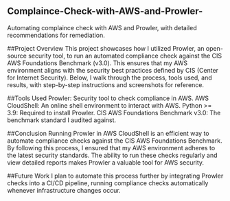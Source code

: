 ## Complaince-Check-with-AWS-and-Prowler-


Automating complaince check with AWS and Prowler, with detailed recommendations for remediation.

##Project Overview
This project showcases how I utilized Prowler, an open-source security tool, to run an automated compliance check against the CIS AWS Foundations Benchmark (v3.0). This ensures that my AWS environment aligns with the security best practices defined by CIS (Center for Internet Security). Below, I walk through the process, tools used, and results, with step-by-step instructions and screenshots for reference.

##Tools Used
  Prowler: Security tool to check compliance in AWS.
  AWS CloudShell: An online shell environment to interact with AWS.
  Python >= 3.9: Required to install Prowler.
  CIS AWS Foundations Benchmark v3.0: The benchmark standard I audited   against.





##Conclusion
Running Prowler in AWS CloudShell is an efficient way to automate compliance checks against the CIS AWS Foundations Benchmark. By following this process, I ensured that my AWS environment adheres to the latest security standards. The ability to run these checks regularly and view detailed reports makes Prowler a valuable tool for AWS security.


##Future Work
I plan to automate this process further by integrating Prowler checks into a CI/CD pipeline, running compliance checks automatically whenever infrastructure changes occur.
